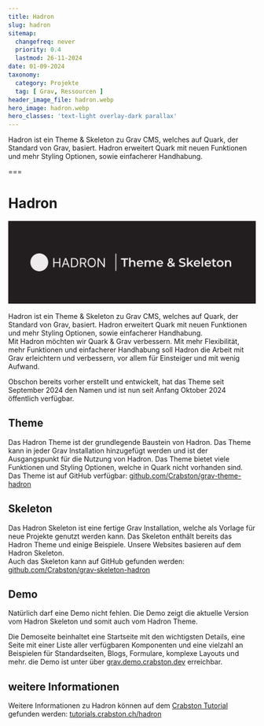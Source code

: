 ```yaml
---
title: Hadron
slug: hadron
sitemap:
  changefreq: never
  priority: 0.4
  lastmod: 26-11-2024
date: 01-09-2024
taxonomy:
  category: Projekte
  tag: [ Grav, Ressourcen ]
header_image_file: hadron.webp
hero_image: hadron.webp
hero_classes: 'text-light overlay-dark parallax'
---
```


Hadron ist ein Theme & Skeleton zu Grav CMS, welches auf Quark, der Standard von Grav, basiert. Hadron erweitert Quark mit neuen Funktionen und mehr Styling Optionen, sowie einfacherer Handhabung. 

===

# Hadron
![Hadron Logo](hadron.webp?lightbox&resize=600)

Hadron ist ein Theme & Skeleton zu Grav CMS, welches auf Quark, der Standard von Grav, basiert. Hadron erweitert Quark mit neuen Funktionen und mehr Styling Optionen, sowie einfacherer Handhabung.  
Mit Hadron möchten wir Quark & Grav verbessern. Mit mehr Flexibilität, mehr Funktionen und einfacherer Handhabung soll Hadron die Arbeit mit Grav erleichtern und verbessern, vor allem für Einsteiger und mit wenig Aufwand.

Obschon bereits vorher erstellt und entwickelt, hat das Theme seit September 2024 den Namen und ist nun seit Anfang Oktober 2024 öffentlich verfügbar.

## Theme
Das Hadron Theme ist der grundlegende Baustein von Hadron. Das Theme kann in jeder Grav Installation hinzugefügt werden und ist der Ausgangspunkt für die Nutzung von Hadron. Das Theme bietet viele Funktionen und Styling Optionen, welche in Quark nicht vorhanden sind.  
Das Theme ist auf GitHub verfügbar: [github.com/Crabston/grav-theme-hadron](https://github.com/Crabston/grav-theme-hadron)

## Skeleton
Das Hadron Skeleton ist eine fertige Grav Installation, welche als Vorlage für neue Projekte genutzt werden kann. Das Skeleton enthält bereits das Hadron Theme und einige Beispiele. Unsere Websites basieren auf dem Hadron Skeleton.  
Auch das Skeleton kann auf GitHub gefunden werden: [github.com/Crabston/grav-skeleton-hadron](https://github.com/Crabston/grav-skeleton-hadron)

## Demo
Natürlich darf eine Demo nicht fehlen. Die Demo zeigt die aktuelle Version vom Hadron Skeleton und somit auch vom Hadron Theme. 

Die Demoseite beinhaltet eine Startseite mit den wichtigsten Details, eine Seite mit einer Liste aller verfügbaren Komponenten und eine vielzahl an Beispielen für Standardseiten, Blogs, Formulare, komplexe Layouts und mehr. die Demo ist unter über [grav.demo.crabston.dev](https://grav.demo.crabston.dev) erreichbar.

## weitere Informationen
Weitere Informationen zu Hadron können auf dem [Crabston Tutorial](/projekte/tutorials) gefunden werden: [tutorials.crabston.ch/hadron](https://tutorials.crabston.ch/hadron)